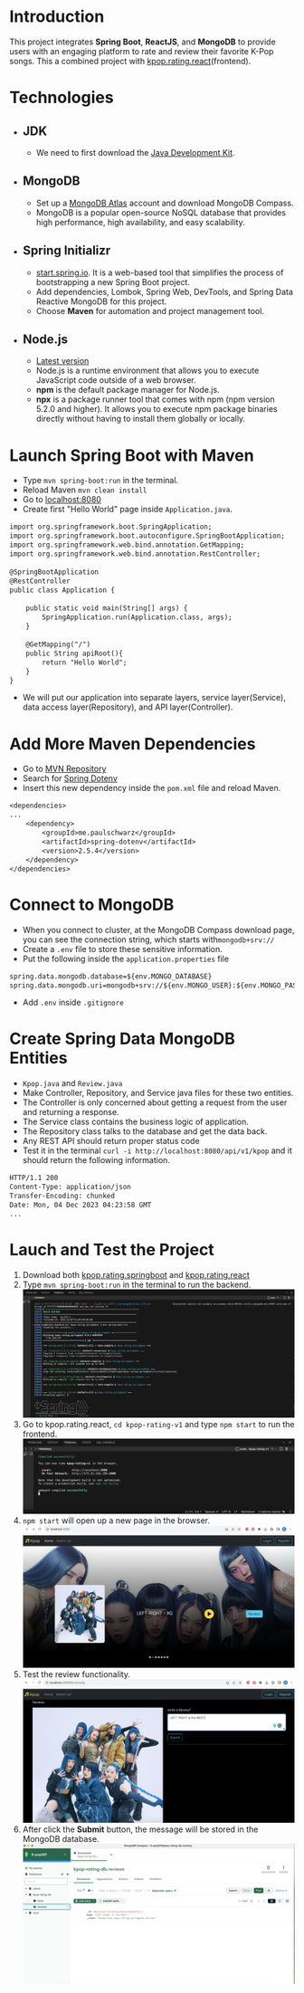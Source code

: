 # Introduction
This project integrates **Spring Boot**, **ReactJS**, and **MongoDB** to provide users with an engaging platform to rate and review their favorite K-Pop songs. This a combined project with [kpop.rating.react](https://github.com/WoodyLinwc/kpop.rating.react)(frontend). 

# Technologies
- ## JDK
    - We need to first download the [Java Development Kit](https://www.oracle.com/java/technologies/javase/jdk17-archive-downloads.html).

- ## MongoDB
    - Set up a [MongoDB Atlas](https://www.mongodb.com/cloud/atlas/lp/try4?utm_source=google&utm_campaign=search_gs_pl_evergreen_atlas_core-high-int_prosp-brand_gic-null_amers-us_ps-all_desktop_eng_lead&utm_term=mongodb%20atlas&utm_medium=cpc_paid_search&utm_ad=e&utm_ad_campaign_id=19609124046&adgroup=145188748043&cq_cmp=19609124046&gad_source=1&gclid=Cj0KCQiA67CrBhC1ARIsACKAa8QVgxyJ6kKG9UQY1qu3UsfL7Z1XFC3B9KbAt7fOMLQ993Ztg5lHbfkaAtjSEALw_wcB) account and download MongoDB Compass.
    - MongoDB is a popular open-source NoSQL database that provides high performance, high availability, and easy scalability.

- ## Spring Initializr 
    - [start.spring.io](https://start.spring.io). It is a web-based tool that simplifies the process of bootstrapping a new Spring Boot project.
    - Add dependencies, Lombok, Spring Web, DevTools, and Spring Data Reactive MongoDB for this project.
    - Choose **Maven** for automation and project management tool.

- ## Node.js
    - [Latest version](https://nodejs.org/en/download/current)
    - Node.js is a runtime environment that allows you to execute JavaScript code outside of a web browser.
    - **npm** is the default package manager for Node.js.
    - **npx** is a package runner tool that comes with npm (npm version 5.2.0 and higher). It allows you to execute npm package binaries directly without having to install them globally or locally.

# Launch Spring Boot with Maven
- Type `mvn spring-boot:run` in the terminal.
- Reload Maven `mvn clean install`
- Go to [localhost:8080](localhost:8080)
- Create first "Hello World" page inside `Application.java`.
```
import org.springframework.boot.SpringApplication;
import org.springframework.boot.autoconfigure.SpringBootApplication;
import org.springframework.web.bind.annotation.GetMapping;
import org.springframework.web.bind.annotation.RestController;

@SpringBootApplication
@RestController
public class Application {

	public static void main(String[] args) {
		SpringApplication.run(Application.class, args);
	}

	@GetMapping("/")
	public String apiRoot(){
		return "Hello World";
	}
}
```
- We will put our application into separate layers, service layer(Service), data access layer(Repository), and API layer(Controller).

# Add More Maven Dependencies
- Go to [MVN Repository](https://mvnrepository.com/)
- Search for [Spring Dotenv](https://mvnrepository.com/artifact/me.paulschwarz/spring-dotenv)
- Insert this new dependency inside the `pom.xml` file and reload Maven.
```
<dependencies>
...
    <dependency>
        <groupId>me.paulschwarz</groupId>
        <artifactId>spring-dotenv</artifactId>
        <version>2.5.4</version>
    </dependency>
</dependencies>
```

# Connect to MongoDB
- When you connect to cluster, at the MongoDB Compass download page, you can see the connection string, which starts with`mongodb+srv://`
- Create a `.env` file to store these sensitive information.
- Put the following inside the `application.properties` file
```
spring.data.mongodb.database=${env.MONGO_DATABASE}
spring.data.mongodb.uri=mongodb+srv://${env.MONGO_USER}:${env.MONGO_PASSWORD}@${env.MONGO_CLUSTER}

```
- Add `.env` inside `.gitignore`


# Create Spring Data MongoDB Entities

- `Kpop.java` and `Review.java`
- Make Controller, Repository, and Service java files for these two entities.
- The Controller is only concerned about getting a request from the user and returning a response.
- The Service class contains the business logic of application.
- The Repository class talks to the database and get the data back.
- Any REST API should return proper status code
- Test it in the terminal `curl -i http://localhost:8080/api/v1/kpop` and it should return the following information.
```
HTTP/1.1 200 
Content-Type: application/json
Transfer-Encoding: chunked
Date: Mon, 04 Dec 2023 04:23:58 GMT
...
```

# Lauch and Test the Project
1. Download both [kpop.rating.springboot](https://github.com/WoodyLinwc/kpop.rating.springboot) and [kpop.rating.react](https://github.com/WoodyLinwc/kpop.rating.react) 
2. Type `mvn spring-boot:run` in the terminal to run the backend.
![backend](./img/springbootrun.png)
3. Go to kpop.rating.react, `cd kpop-rating-v1` and type `npm start` to run the frontend.
![frontback](./img/reactrun.png)
4. `npm start` will open up a new page in the browser.
![react website](./img/react.png)
5. Test the review functionality.
![review](./img/review.png)
6. After click the **Submit** button, the message will be stored in the MongoDB database.
![database](./img/mongodb.png)







